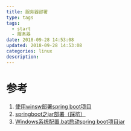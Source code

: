 ```yaml
---
title: 服务器部署
type: tags
tags:
  - start
  - 服务器
date: 2018-09-28 14:53:08
updated: 2018-09-28 14:53:08
categories: linux
description:
---
```


# 参考 #
1.  [使用winsw部署spring boot项目](https://blog.csdn.net/qq_28566071/article/details/80882503)
2. [springboot之jar部署（踩坑）](https://blog.csdn.net/free8666/article/details/56674275)
3. [Windows系统配置.bat启动spring boot项目jar](https://blog.csdn.net/yangfengjueqi/article/details/79082313)
